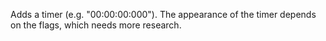 Adds a timer (e.g. "00:00:00:000"). The appearance of the timer depends on the flags, which needs more research.